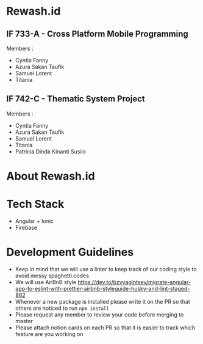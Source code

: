# Rewash.id

## IF 733-A - Cross Platform Mobile Programming
Members :
- Cyntia Fanny
- Azura Sakan Taufik
- Samuel Lorent
- Titania

## IF 742-C - Thematic System Project
Members :
- Cyntia Fanny
- Azura Sakan Taufik
- Samuel Lorent
- Titania
- Patricia Dinda Kinanti Susilo

# About Rewash.id

# Tech Stack
- Angular + Ionic
- Firebase 

# Development Guidelines
- Keep in mind that we will use a linter to keep track of our coding style to avoid messy spaghetti codes 
- We will use AirBnB style https://dev.to/bzvyagintsev/migrate-angular-app-to-eslint-with-prettier-airbnb-styleguide-husky-and-lint-staged-862
- Whenever a new package is installed please write it on the PR so that others are noticed to run `npm install`
- Please request any member to review your code before merging to master
- Please attach notion cards on each PR so that it is easier to track which feature are you working on
